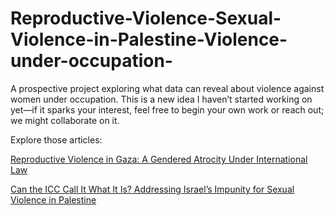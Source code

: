 # Reproductive-Violence-Sexual-Violence-in-Palestine-Violence-under-occupation-
A prospective project exploring what data can reveal about violence against women under occupation. This is a new idea I haven’t started working on yet—if it sparks your interest, feel free to begin your own work or reach out; we might collaborate on it.

Explore those articles:

[Reproductive Violence in Gaza: A Gendered Atrocity Under International Law](https://4genderjustice.org/our-latest-posts/reproductive-violence-in-gaza-a-gendered-atrocity-under-international-law/)

[Can the ICC Call It What It Is? Addressing Israel’s Impunity for Sexual Violence in Palestine](https://4genderjustice.org/our-latest-posts/can-the-icc-call-it-what-it-is-addressing-israels-impunity-for-sexual-violence-in-palestine/)


